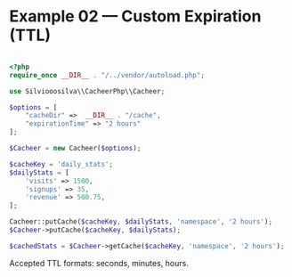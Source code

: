 # Example 02 — Custom Expiration (TTL)

```php

<?php
require_once __DIR__ . "/../vendor/autoload.php";

use Silviooosilva\\CacheerPhp\\Cacheer;

$options = [
    "cacheDir" =>  __DIR__ . "/cache",
    "expirationTime" => "2 hours"
];

$Cacheer = new Cacheer($options);

$cacheKey = 'daily_stats';
$dailyStats = [
    'visits' => 1500,
    'signups' => 35,
    'revenue' => 500.75,
];

Cacheer::putCache($cacheKey, $dailyStats, 'namespace', '2 hours');
$Cacheer->putCache($cacheKey, $dailyStats);

$cachedStats = $Cacheer->getCache($cacheKey, 'namespace', '2 hours');
```

Accepted TTL formats: seconds, minutes, hours.

